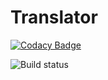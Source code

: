# Translator

[![Codacy Badge](https://api.codacy.com/project/badge/Grade/4dde29f0713f42918908779f3c105519)](https://www.codacy.com/app/schtr4jh/translator?utm_source=github.com&utm_medium=referral&utm_content=pckg/translator&utm_campaign=badger)

![Build status](https://github.com/pckg/translator/workflows/Pckg%20Translator%20CI/badge.svg)